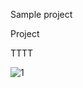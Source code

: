 Sample project

Project

TTTT

![1](https://user-images.githubusercontent.com/104814594/166406471-2bf61cec-6a3d-4a25-abbd-d623758208a4.JPG)
